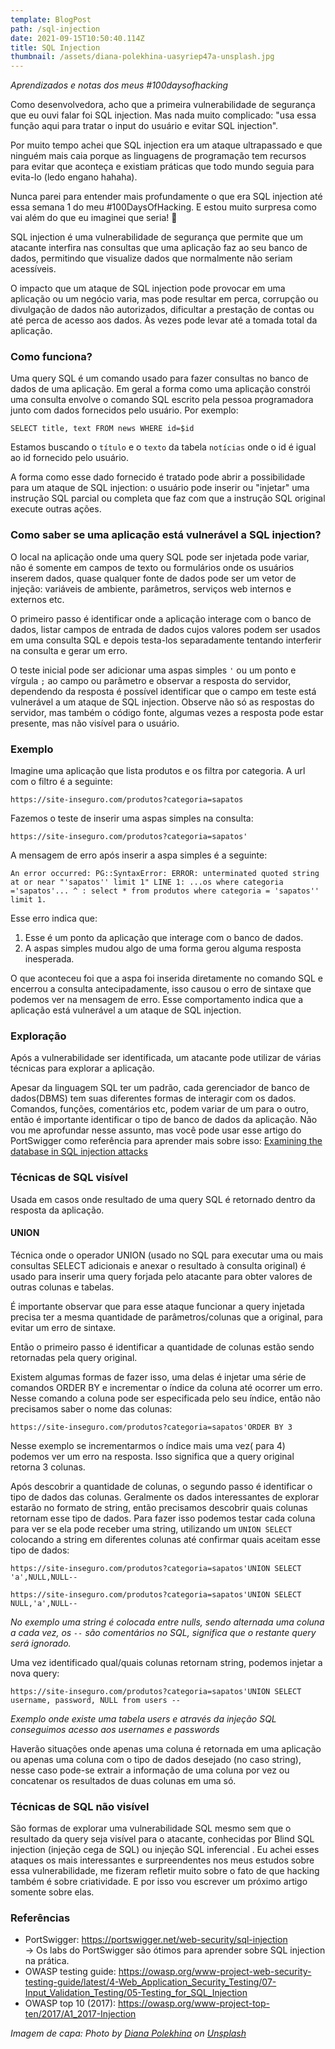 ```yaml
---
template: BlogPost
path: /sql-injection
date: 2021-09-15T10:50:40.114Z
title: SQL Injection
thumbnail: /assets/diana-polekhina-uasyriep47a-unsplash.jpg
---
```

*Aprendizados e notas dos meus #100daysofhacking*

Como desenvolvedora, acho que a primeira vulnerabilidade de segurança que eu ouvi falar foi SQL injection. Mas nada muito complicado: "usa essa função aqui para tratar o input do usuário e evitar SQL injection".

Por muito tempo achei que SQL injection era um ataque ultrapassado e que ninguém mais caia porque as linguagens de programação tem recursos para evitar que aconteça e existiam práticas que todo mundo seguia para evita-lo (ledo engano hahaha).

Nunca parei para entender mais profundamente o que era SQL injection até essa semana 1 do meu #100DaysOfHacking. E estou muito surpresa como vai além do que eu imaginei que seria! 🤯

SQL injection é uma vulnerabilidade de segurança que permite que um atacante interfira nas consultas que uma aplicação faz ao seu banco de dados, permitindo que visualize dados que normalmente não seriam acessíveis. 

O impacto que um ataque de SQL injection pode provocar em uma aplicação ou um negócio varia, mas pode resultar em perca, corrupção ou divulgação de dados não autorizados, dificultar a prestação de contas ou até perca de acesso aos dados. Às vezes pode levar até a tomada total da aplicação. 

### Como funciona?

Uma query SQL é um comando usado para fazer consultas no banco de dados de uma aplicação. Em geral a forma como uma aplicação constrói uma consulta envolve o comando SQL escrito pela pessoa programadora junto com dados fornecidos pelo usuário. Por exemplo:

`SELECT title, text FROM news WHERE id=$id`

Estamos buscando o `título` e o `texto` da tabela `notícias` onde o id é igual ao id fornecido pelo usuário.

A forma como esse dado fornecido é tratado pode abrir a possibilidade para um ataque de SQL injection: o usuário pode inserir ou "injetar" uma instrução SQL parcial ou completa que faz com que a instrução SQL original execute outras ações.

### Como saber se uma aplicação está vulnerável a SQL injection?

O local na aplicação onde uma query SQL pode ser injetada pode variar, não é somente em campos de texto ou formulários onde os usuários inserem dados, quase qualquer fonte de dados pode ser um vetor de injeção: variáveis de ambiente, parâmetros, serviços web internos e externos etc.

O primeiro passo é identificar onde a aplicação interage com o banco de dados, listar campos de entrada de dados cujos valores podem ser usados em uma consulta SQL e depois testa-los separadamente tentando interferir na consulta e gerar um erro. 

O teste inicial pode ser adicionar uma aspas simples `'` ou um ponto e vírgula `;` ao campo ou parâmetro e observar a resposta do servidor, dependendo da resposta é possível identificar que o campo em teste está vulnerável a um ataque de SQL injection. Observe não só as respostas do servidor, mas também o código fonte, algumas vezes a resposta pode estar presente, mas não visível para o usuário.

### Exemplo

Imagine uma aplicação que lista produtos e os filtra por categoria. A url com o filtro é a seguinte:

`https://site-inseguro.com/produtos?categoria=sapatos`

Fazemos o teste de inserir uma aspas simples na consulta:

`https://site-inseguro.com/produtos?categoria=sapatos'`

A mensagem de erro após inserir a aspa simples é a seguinte: 

`An error occurred: PG::SyntaxError: ERROR: unterminated quoted string at or near "'sapatos'' limit 1" LINE 1: ...os where categoria ='sapatos'... ^ : select * from produtos where categoria = 'sapatos'' limit 1.`

Esse erro indica que:

1. Esse é um ponto da aplicação que interage com o banco de dados.
2. A aspas simples mudou algo de uma forma gerou alguma resposta inesperada.

O que aconteceu foi que a aspa foi inserida diretamente no comando SQL e encerrou a consulta antecipadamente, isso causou o erro de sintaxe que podemos ver na mensagem de erro. Esse comportamento indica que a aplicação está vulnerável a um ataque de SQL injection.

### Exploração

Após a vulnerabilidade ser identificada, um atacante pode utilizar de várias técnicas para explorar a aplicação.

Apesar da linguagem SQL ter um padrão, cada gerenciador de banco de dados(DBMS) tem suas diferentes formas de interagir com os dados. Comandos, funções, comentários etc, podem variar de um para o outro, então é importante identificar o tipo de banco de dados da aplicação. Não vou me aprofundar nesse assunto, mas você pode usar esse artigo do PortSwigger como referência para aprender mais sobre isso: [Examining the database in SQL injection attacks](https://portswigger.net/web-security/sql-injection/examining-the-database)

### Técnicas de SQL visível

Usada em casos onde resultado de uma query SQL é retornado dentro da resposta da aplicação.

#### UNION

Técnica onde o operador UNION (usado no SQL para executar uma ou mais consultas SELECT adicionais e anexar o resultado à consulta original) é usado para inserir uma query forjada pelo atacante para obter valores de outras colunas e tabelas.

É importante observar que para esse ataque funcionar a query injetada precisa ter a mesma quantidade de parâmetros/colunas que a original, para evitar um erro de sintaxe.

Então o primeiro passo é identificar a quantidade de colunas estão sendo retornadas pela query original.

Existem algumas formas de fazer isso, uma delas é injetar uma série de comandos ORDER BY e incrementar o índice da coluna até ocorrer um erro. Nesse comando a coluna pode ser especificada pelo seu índice, então não precisamos saber o nome das colunas:

`https://site-inseguro.com/produtos?categoria=sapatos'ORDER BY 3`

Nesse exemplo se incrementarmos o índice mais uma vez( para 4) podemos ver um erro na resposta. Isso significa que a query original retorna 3 colunas.

Após descobrir a quantidade de colunas, o segundo passo é identificar o tipo de dados das colunas. Geralmente os dados interessantes de explorar estarão no formato de string, então precisamos descobrir quais colunas retornam esse tipo de dados. Para fazer isso podemos testar cada coluna para ver se ela pode receber uma string, utilizando um `UNION SELECT` colocando a string em diferentes colunas até confirmar quais aceitam esse tipo de dados:

`https://site-inseguro.com/produtos?categoria=sapatos'UNION SELECT 'a',NULL,NULL--`

`https://site-inseguro.com/produtos?categoria=sapatos'UNION SELECT NULL,'a',NULL--`

*No exemplo uma string é colocada entre nulls, sendo alternada uma coluna a cada vez, os `--` são comentários no SQL, significa que o restante query será ignorado.*

Uma vez identificado qual/quais colunas retornam string, podemos injetar a nova query:

`https://site-inseguro.com/produtos?categoria=sapatos'UNION SELECT username, password, NULL from users --`

*Exemplo onde existe uma tabela users e através da injeção SQL conseguimos acesso aos usernames e passwords*

Haverão situações onde apenas uma coluna é retornada em uma aplicação ou apenas uma coluna com o tipo de dados desejado (no caso string), nesse caso pode-se extrair a informação de uma coluna por vez ou concatenar os resultados de duas colunas em uma só.

### Técnicas de SQL não visível

São formas de explorar uma vulnerabilidade SQL mesmo sem que o resultado da query seja visível para o atacante, conhecidas por Blind SQL injection (injeção cega de SQL) ou injeção SQL inferencial . Eu achei esses ataques os mais interessantes e surpreendentes nos meus estudos sobre essa vulnerabilidade, me fizeram refletir muito sobre o fato de que hacking também é sobre criatividade. E por isso vou escrever um próximo artigo somente sobre elas.

### Referências

* PortSwigger: [](https://portswigger.net/web-security/sql-injection)<https://portswigger.net/web-security/sql-injection>\
  → Os labs do PortSwigger são ótimos para aprender sobre SQL injection na prática.
* OWASP testing guide: [](https://owasp.org/www-project-web-security-testing-guide/latest/4-Web_Application_Security_Testing/07-Input_Validation_Testing/05-Testing_for_SQL_Injection)<https://owasp.org/www-project-web-security-testing-guide/latest/4-Web_Application_Security_Testing/07-Input_Validation_Testing/05-Testing_for_SQL_Injection>
* OWASP top 10 (2017): [](https://owasp.org/www-project-top-ten/2017/A1_2017-Injection)<https://owasp.org/www-project-top-ten/2017/A1_2017-Injection>

*Imagem de capa: Photo by [Diana Polekhina](https://unsplash.com/@diana_pole?utm_source=unsplash&utm_medium=referral&utm_content=creditCopyText) on [Unsplash](https://unsplash.com/photos/EPCFsDrGbSw?utm_source=unsplash&utm_medium=referral&utm_content=creditCopyText)*